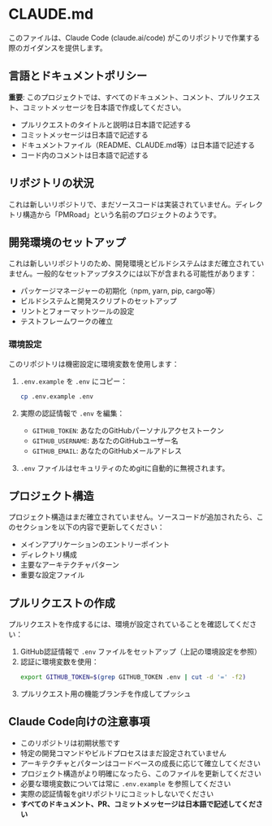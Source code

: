 # CLAUDE.md

このファイルは、Claude Code (claude.ai/code) がこのリポジトリで作業する際のガイダンスを提供します。

## 言語とドキュメントポリシー

**重要**: このプロジェクトでは、すべてのドキュメント、コメント、プルリクエスト、コミットメッセージを日本語で作成してください。

- プルリクエストのタイトルと説明は日本語で記述する
- コミットメッセージは日本語で記述する
- ドキュメントファイル（README、CLAUDE.md等）は日本語で記述する
- コード内のコメントは日本語で記述する

## リポジトリの状況

これは新しいリポジトリで、まだソースコードは実装されていません。ディレクトリ構造から「PMRoad」という名前のプロジェクトのようです。

## 開発環境のセットアップ

これは新しいリポジトリのため、開発環境とビルドシステムはまだ確立されていません。一般的なセットアップタスクには以下が含まれる可能性があります：

- パッケージマネージャーの初期化（npm, yarn, pip, cargo等）
- ビルドシステムと開発スクリプトのセットアップ
- リントとフォーマットツールの設定
- テストフレームワークの確立

### 環境設定

このリポジトリは機密設定に環境変数を使用します：

1. `.env.example` を `.env` にコピー：
   ```bash
   cp .env.example .env
   ```

2. 実際の認証情報で `.env` を編集：
   - `GITHUB_TOKEN`: あなたのGitHubパーソナルアクセストークン
   - `GITHUB_USERNAME`: あなたのGitHubユーザー名
   - `GITHUB_EMAIL`: あなたのGitHubメールアドレス

3. `.env` ファイルはセキュリティのためgitに自動的に無視されます。

## プロジェクト構造

プロジェクト構造はまだ確立されていません。ソースコードが追加されたら、このセクションを以下の内容で更新してください：

- メインアプリケーションのエントリーポイント
- ディレクトリ構成
- 主要なアーキテクチャパターン
- 重要な設定ファイル

## プルリクエストの作成

プルリクエストを作成するには、環境が設定されていることを確認してください：

1. GitHub認証情報で `.env` ファイルをセットアップ（上記の環境設定を参照）
2. 認証に環境変数を使用：
   ```bash
   export GITHUB_TOKEN=$(grep GITHUB_TOKEN .env | cut -d '=' -f2)
   ```
3. プルリクエスト用の機能ブランチを作成してプッシュ

## Claude Code向けの注意事項

- このリポジトリは初期状態です
- 特定の開発コマンドやビルドプロセスはまだ設定されていません
- アーキテクチャとパターンはコードベースの成長に応じて確立してください
- プロジェクト構造がより明確になったら、このファイルを更新してください
- 必要な環境変数については常に `.env.example` を参照してください
- 実際の認証情報をgitリポジトリにコミットしないでください
- **すべてのドキュメント、PR、コミットメッセージは日本語で記述してください**